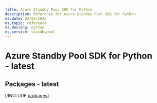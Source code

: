 ```yaml
---
title: Azure Standby Pool SDK for Python
description: Reference for Azure Standby Pool SDK for Python
ms.date: 02/05/2025
ms.topic: reference
ms.devlang: python
ms.service: standbypool
---
```

# Azure Standby Pool SDK for Python - latest
## Packages - latest
[!INCLUDE [packages](standby-pool-index.md)]